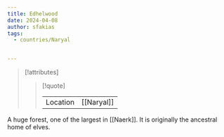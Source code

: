 ```yaml
---
title: Edhelwood
date: 2024-04-08
author: sfakias
tags:
  - countries/Naryal


---
```

> [!attributes]
> 
> > [!quote]
> >
> > | | |
> > | --- | --- |
> > | Location | [[Naryal]] |

A huge forest, one of the largest in [[Naerk]]. It is originally the ancestral home of elves.